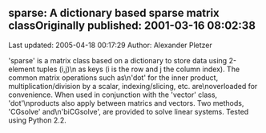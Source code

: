 ## sparse: A dictionary based sparse matrix classOriginally published: 2001-03-16 08:02:38 
Last updated: 2005-04-18 00:17:29 
Author: Alexander Pletzer 
 
'sparse' is a matrix class based on a dictionary to store data using 2-element tuples (i,j)\n as keys (i is the row and j the column index). The common matrix operations such as\n'dot' for the inner product, multiplication/division by a scalar, indexing/slicing, etc. are\noverloaded for convenience. When used in conjunction with the 'vector' class, 'dot'\nproducts also apply between matrics and vectors. Two methods, 'CGsolve' and\n'biCGsolve', are provided to solve linear systems. Tested using Python 2.2.